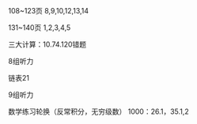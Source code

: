 108~123页
8,9,10,12,13,14

131~140页
1,2,3,4,5

三大计算：10.74.120错题


8组听力

链表21

9组听力

数学练习轮换（反常积分，无穷级数）
1000：26.1，35.1,2